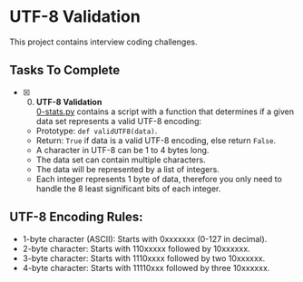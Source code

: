 # UTF-8 Validation

This project contains interview coding challenges.

## Tasks To Complete

+ [x] 0. **UTF-8 Validation**<br/>[0-stats.py](0-stats.py) contains a script with a function that determines if a given data set represents a valid UTF-8 encoding:
  + Prototype: `def validUTF8(data)`.
  + Return: `True` if data is a valid UTF-8 encoding, else return `False`.
  + A character in UTF-8 can be 1 to 4 bytes long.
  + The data set can contain multiple characters.
  + The data will be represented by a list of integers.
  + Each integer represents 1 byte of data, therefore you only need to handle the 8 least significant bits of each integer.
## UTF-8 Encoding Rules:
  + 1-byte character (ASCII): Starts with 0xxxxxxx (0-127 in decimal).
  + 2-byte character: Starts with 110xxxxx followed by 10xxxxxx.
  + 3-byte character: Starts with 1110xxxx followed by two 10xxxxxx.
  + 4-byte character: Starts with 11110xxx followed by three 10xxxxxx.
